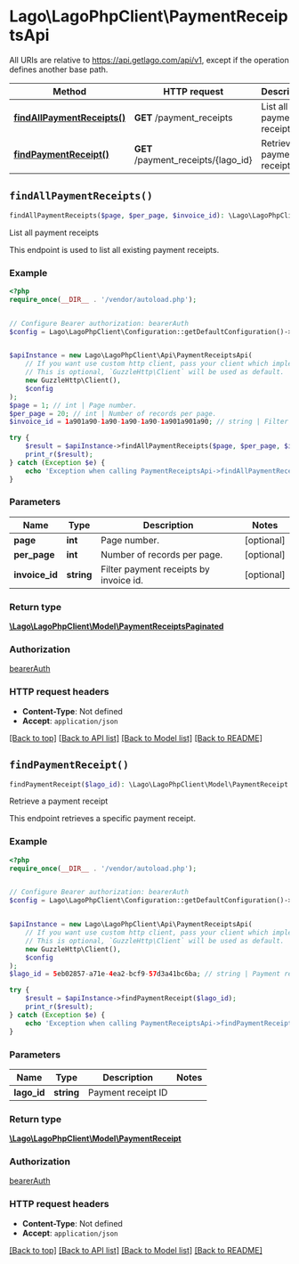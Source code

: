 # Lago\LagoPhpClient\PaymentReceiptsApi

All URIs are relative to https://api.getlago.com/api/v1, except if the operation defines another base path.

| Method | HTTP request | Description |
| ------------- | ------------- | ------------- |
| [**findAllPaymentReceipts()**](PaymentReceiptsApi.md#findAllPaymentReceipts) | **GET** /payment_receipts | List all payment receipts |
| [**findPaymentReceipt()**](PaymentReceiptsApi.md#findPaymentReceipt) | **GET** /payment_receipts/{lago_id} | Retrieve a payment receipt |


## `findAllPaymentReceipts()`

```php
findAllPaymentReceipts($page, $per_page, $invoice_id): \Lago\LagoPhpClient\Model\PaymentReceiptsPaginated
```

List all payment receipts

This endpoint is used to list all existing payment receipts.

### Example

```php
<?php
require_once(__DIR__ . '/vendor/autoload.php');


// Configure Bearer authorization: bearerAuth
$config = Lago\LagoPhpClient\Configuration::getDefaultConfiguration()->setAccessToken('YOUR_ACCESS_TOKEN');


$apiInstance = new Lago\LagoPhpClient\Api\PaymentReceiptsApi(
    // If you want use custom http client, pass your client which implements `GuzzleHttp\ClientInterface`.
    // This is optional, `GuzzleHttp\Client` will be used as default.
    new GuzzleHttp\Client(),
    $config
);
$page = 1; // int | Page number.
$per_page = 20; // int | Number of records per page.
$invoice_id = 1a901a90-1a90-1a90-1a90-1a901a901a90; // string | Filter payment receipts by invoice id.

try {
    $result = $apiInstance->findAllPaymentReceipts($page, $per_page, $invoice_id);
    print_r($result);
} catch (Exception $e) {
    echo 'Exception when calling PaymentReceiptsApi->findAllPaymentReceipts: ', $e->getMessage(), PHP_EOL;
}
```

### Parameters

| Name | Type | Description  | Notes |
| ------------- | ------------- | ------------- | ------------- |
| **page** | **int**| Page number. | [optional] |
| **per_page** | **int**| Number of records per page. | [optional] |
| **invoice_id** | **string**| Filter payment receipts by invoice id. | [optional] |

### Return type

[**\Lago\LagoPhpClient\Model\PaymentReceiptsPaginated**](../Model/PaymentReceiptsPaginated.md)

### Authorization

[bearerAuth](../../README.md#bearerAuth)

### HTTP request headers

- **Content-Type**: Not defined
- **Accept**: `application/json`

[[Back to top]](#) [[Back to API list]](../../README.md#endpoints)
[[Back to Model list]](../../README.md#models)
[[Back to README]](../../README.md)

## `findPaymentReceipt()`

```php
findPaymentReceipt($lago_id): \Lago\LagoPhpClient\Model\PaymentReceipt
```

Retrieve a payment receipt

This endpoint retrieves a specific payment receipt.

### Example

```php
<?php
require_once(__DIR__ . '/vendor/autoload.php');


// Configure Bearer authorization: bearerAuth
$config = Lago\LagoPhpClient\Configuration::getDefaultConfiguration()->setAccessToken('YOUR_ACCESS_TOKEN');


$apiInstance = new Lago\LagoPhpClient\Api\PaymentReceiptsApi(
    // If you want use custom http client, pass your client which implements `GuzzleHttp\ClientInterface`.
    // This is optional, `GuzzleHttp\Client` will be used as default.
    new GuzzleHttp\Client(),
    $config
);
$lago_id = 5eb02857-a71e-4ea2-bcf9-57d3a41bc6ba; // string | Payment receipt ID

try {
    $result = $apiInstance->findPaymentReceipt($lago_id);
    print_r($result);
} catch (Exception $e) {
    echo 'Exception when calling PaymentReceiptsApi->findPaymentReceipt: ', $e->getMessage(), PHP_EOL;
}
```

### Parameters

| Name | Type | Description  | Notes |
| ------------- | ------------- | ------------- | ------------- |
| **lago_id** | **string**| Payment receipt ID | |

### Return type

[**\Lago\LagoPhpClient\Model\PaymentReceipt**](../Model/PaymentReceipt.md)

### Authorization

[bearerAuth](../../README.md#bearerAuth)

### HTTP request headers

- **Content-Type**: Not defined
- **Accept**: `application/json`

[[Back to top]](#) [[Back to API list]](../../README.md#endpoints)
[[Back to Model list]](../../README.md#models)
[[Back to README]](../../README.md)
